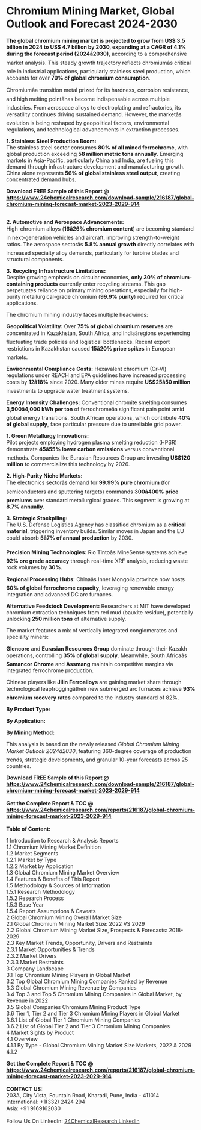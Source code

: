<h1>Chromium Mining Market, Global Outlook and Forecast 2024-2030</h1><p><strong>The global chromium mining market is projected to grow from US$ 3.5 billion in 2024 to US$ 4.7 billion by 2030, expanding at a CAGR of 4.1% during the forecast period (2024â2030)</strong>, according to a comprehensive market analysis. This steady growth trajectory reflects chromiumâs critical role in industrial applications, particularly stainless steel production, which accounts for over <strong>70% of global chromium consumption</strong>.</p><p>Chromiumâa transition metal prized for its hardness, corrosion resistance, and high melting pointâhas become indispensable across multiple industries. From aerospace alloys to electroplating and refractories, its versatility continues driving sustained demand. However, the marketâs evolution is being reshaped by geopolitical factors, environmental regulations, and technological advancements in extraction processes.</p><p><strong>1. Stainless Steel Production Boom:</strong><br>
The stainless steel sector consumes <strong>80% of all mined ferrochrome</strong>, with global production exceeding <strong>58 million metric tons annually</strong>. Emerging markets in Asia-Pacific, particularly China and India, are fueling this demand through infrastructure development and manufacturing growth. China alone represents <strong>56% of global stainless steel output</strong>, creating concentrated demand hubs.</p><div><b>Download FREE Sample of this Report @ 
            <a href="https://www.24chemicalresearch.com/download-sample/216187/global-chromium-mining-forecast-market-2023-2029-914">
            https://www.24chemicalresearch.com/download-sample/216187/global-chromium-mining-forecast-market-2023-2029-914</a></b></div><br><p><strong>2. Automotive and Aerospace Advancements:</strong><br>
High-chromium alloys (<strong>16â26% chromium content</strong>) are becoming standard in next-generation vehicles and aircraft, improving strength-to-weight ratios. The aerospace sectorâs <strong>5.8% annual growth</strong> directly correlates with increased specialty alloy demands, particularly for turbine blades and structural components.</p><p><strong>3. Recycling Infrastructure Limitations:</strong><br>
Despite growing emphasis on circular economies, <strong>only 30% of chromium-containing products</strong> currently enter recycling streams. This gap perpetuates reliance on primary mining operations, especially for high-purity metallurgical-grade chromium (<strong>99.9% purity</strong>) required for critical applications.</p><p>The chromium mining industry faces multiple headwinds:</p><p><strong>Geopolitical Volatility:</strong> Over <strong>75% of global chromium reserves</strong> are concentrated in Kazakhstan, South Africa, and Indiaâregions experiencing fluctuating trade policies and logistical bottlenecks. Recent export restrictions in Kazakhstan caused <strong>15â20% price spikes</strong> in European markets.</p><p><strong>Environmental Compliance Costs:</strong> Hexavalent chromium (Cr-VI) regulations under REACH and EPA guidelines have increased processing costs by <strong>12â18%</strong> since 2020. Many older mines require <strong>US$25â50 million</strong> investments to upgrade water treatment systems.</p><p><strong>Energy Intensity Challenges:</strong> Conventional chromite smelting consumes <strong>3,500â4,000 kWh per ton</strong> of ferrochromeâa significant pain point amid global energy transitions. South African operations, which contribute <strong>40% of global supply</strong>, face particular pressure due to unreliable grid power.</p><p><strong>1. Green Metallurgy Innovations:</strong><br>
Pilot projects employing hydrogen plasma smelting reduction (HPSR) demonstrate <strong>45â55% lower carbon emissions</strong> versus conventional methods. Companies like Eurasian Resources Group are investing <strong>US$120 million</strong> to commercialize this technology by 2026.</p><p><strong>2. High-Purity Niche Markets:</strong><br>
The electronics sectorâs demand for <strong>99.99% pure chromium</strong> (for semiconductors and sputtering targets) commands <strong>300â400% price premiums</strong> over standard metallurgical grades. This segment is growing at <strong>8.7% annually</strong>.</p><p><strong>3. Strategic Stockpiling:</strong><br>
The U.S. Defense Logistics Agency has classified chromium as a <strong>critical material</strong>, triggering inventory builds. Similar moves in Japan and the EU could absorb <strong>5â7% of annual production</strong> by 2030.</p><p><strong>Precision Mining Technologies:</strong> Rio Tintoâs MineSense systems achieve <strong>92% ore grade accuracy</strong> through real-time XRF analysis, reducing waste rock volumes by <strong>30%</strong>.</p><p><strong>Regional Processing Hubs:</strong> Chinaâs Inner Mongolia province now hosts <strong>60% of global ferrochrome capacity</strong>, leveraging renewable energy integration and advanced DC arc furnaces.</p><p><strong>Alternative Feedstock Development:</strong> Researchers at MIT have developed chromium extraction techniques from red mud (bauxite residue), potentially unlocking <strong>250 million tons</strong> of alternative supply.</p><p>The market features a mix of vertically integrated conglomerates and specialty miners:</p><p><strong>Glencore</strong> and <strong>Eurasian Resources Group</strong> dominate through their Kazakh operations, controlling <strong>35% of global supply</strong>. Meanwhile, South Africaâs <strong>Samancor Chrome</strong> and <strong>Assmang</strong> maintain competitive margins via integrated ferrochrome production.</p><p>Chinese players like <strong>Jilin Ferroalloys</strong> are gaining market share through technological leapfroggingâtheir new submerged arc furnaces achieve <strong>93% chromium recovery rates</strong> compared to the industry standard of 82%.</p><p><strong>By Product Type:</strong></p><p><strong>By Application:</strong></p><p><strong>By Mining Method:</strong></p><p>This analysis is based on the newly released <em>Global Chromium Mining Market Outlook 2024â2030</em>, featuring 360-degree coverage of production trends, strategic developments, and granular 10-year forecasts across 25 countries.</p><div><b>Download FREE Sample of this Report @ 
            <a href="https://www.24chemicalresearch.com/download-sample/216187/global-chromium-mining-forecast-market-2023-2029-914">
            https://www.24chemicalresearch.com/download-sample/216187/global-chromium-mining-forecast-market-2023-2029-914</a></b></div><br><div><b>Get the Complete Report & TOC @ 
            <a href="https://www.24chemicalresearch.com/reports/216187/global-chromium-mining-forecast-market-2023-2029-914">
            https://www.24chemicalresearch.com/reports/216187/global-chromium-mining-forecast-market-2023-2029-914</a></b></div><br>
            <b>Table of Content:</b><p>1 Introduction to Research & Analysis Reports<br />
    1.1 Chromium Mining Market Definition<br />
    1.2 Market Segments<br />
        1.2.1 Market by Type<br />
        1.2.2 Market by Application<br />
    1.3 Global Chromium Mining Market Overview<br />
    1.4 Features & Benefits of This Report<br />
    1.5 Methodology & Sources of Information<br />
        1.5.1 Research Methodology<br />
        1.5.2 Research Process<br />
        1.5.3 Base Year<br />
        1.5.4 Report Assumptions & Caveats<br />
2 Global Chromium Mining Overall Market Size<br />
    2.1 Global Chromium Mining Market Size: 2022 VS 2029<br />
    2.2 Global Chromium Mining Market Size, Prospects & Forecasts: 2018-2029<br />
    2.3 Key Market Trends, Opportunity, Drivers and Restraints<br />
        2.3.1 Market Opportunities & Trends<br />
        2.3.2 Market Drivers<br />
        2.3.3 Market Restraints<br />
3 Company Landscape<br />
    3.1 Top Chromium Mining Players in Global Market<br />
    3.2 Top Global Chromium Mining Companies Ranked by Revenue<br />
    3.3 Global Chromium Mining Revenue by Companies<br />
    3.4 Top 3 and Top 5 Chromium Mining Companies in Global Market, by Revenue in 2022<br />
    3.5 Global Companies Chromium Mining Product Type<br />
    3.6 Tier 1, Tier 2 and Tier 3 Chromium Mining Players in Global Market<br />
        3.6.1 List of Global Tier 1 Chromium Mining Companies<br />
        3.6.2 List of Global Tier 2 and Tier 3 Chromium Mining Companies<br />
4 Market Sights by Product<br />
    4.1 Overview<br />
        4.1.1 By Type - Global Chromium Mining Market Size Markets, 2022 & 2029<br />
        4.1.2 </p><div><b>Get the Complete Report & TOC @ 
            <a href="https://www.24chemicalresearch.com/reports/216187/global-chromium-mining-forecast-market-2023-2029-914">
            https://www.24chemicalresearch.com/reports/216187/global-chromium-mining-forecast-market-2023-2029-914</a></b></div><br><b>CONTACT US:</b><br>
            203A, City Vista, Fountain Road, Kharadi, Pune, India - 411014<br>
            International: +1(332) 2424 294<br>
            Asia: +91 9169162030 <br><br>
            Follow Us On LinkedIn: <a href="https://www.linkedin.com/company/24chemicalresearch/">24ChemicalResearch LinkedIn</a>